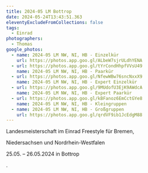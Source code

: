 ```yaml
---
title: 2024-05 LM Bottrop
date: 2024-05-24T13:43:51.363
eleventyExcludeFromCollections: false
tags:
  - Einrad
photographers:
  - Thomas
google_photos:
  - name: 2024-05 LM NW, NI, HB - Einzelkür
    url: https://photos.app.goo.gl/ALbeW7sjrULdhYENA
  - url: https://photos.app.goo.gl/tYrCondHhpfVVsU49
    name: 2024-05 LM NW, NI, HB - Paarkür
  - url: https://photos.app.goo.gl/NfewWBw76sncNxxX9
    name: 2024-05 LM NW, NI, HB - Expert Einzelkür
  - url: https://photos.app.goo.gl/9MUdofU3EjK9AWdcA
    name: 2024-05 LM NW, NI, HB - Expert Paarkür
  - url: https://photos.app.goo.gl/kBFanoz6EmCctGYe8
    name: 2024-05 LM NW, NI, HB - Kleingruppen
  - name: 2024-05 LM NW, NI, HB - Großgruppen
    url: https://photos.app.goo.gl/qrdVF9ib1JcEdgM88
---
```

Landesmeisterschaft im Einrad Freestyle für Bremen,

Niedersachsen und Nordrhein-Westfalen

25.05. – 26.05.2024 in Bottrop

.

